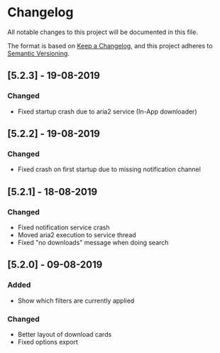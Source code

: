 # Changelog
All notable changes to this project will be documented in this file.

The format is based on [Keep a Changelog](https://keepachangelog.com/en/1.0.0/),
and this project adheres to [Semantic Versioning](https://semver.org/spec/v2.0.0.html).

## [5.2.3] - 19-08-2019
### Changed
- Fixed startup crash due to aria2 service (In-App downloader)

## [5.2.2] - 19-08-2019
### Changed
- Fixed crash on first startup due to missing notification channel

## [5.2.1] - 18-08-2019
### Changed
- Fixed notification service crash
- Moved aria2 execution to service thread
- Fixed "no downloads" message when doing search

## [5.2.0] - 09-08-2019
### Added
- Show which filters are currently applied

### Changed
- Better layout of download cards
- Fixed options export